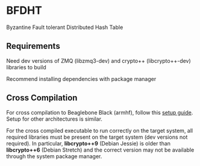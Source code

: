# BFDHT

Byzantine Fault tolerant Distributed Hash Table

## Requirements

Need dev versions of ZMQ (libzmq3-dev) and crypto++ (libcrypto++-dev) libraries to build

Recommend installing dependencies with package manager 

## Cross Compilation

For cross compilation to Beaglebone Black (armhf), follow this [setup guide](http://www.exploringbeaglebone.com/chapter7/).
Setup for other architectures is similar.

For the cross compiled executable to run correctly on the target system, all required libraries must be present on the target system (dev versions not required).
In particular, **libcrypto++9** (Debian Jessie) is older than **libcrypto++6** (Debian Stretch) and the correct version may not be available through the system package manager. 

